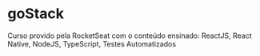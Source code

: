 # goStack
Curso provido pela RocketSeat com o conteúdo ensinado: ReactJS, React Native, NodeJS, TypeScript, Testes Automatizados
